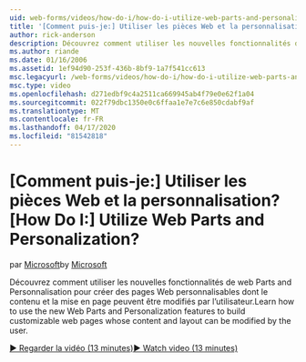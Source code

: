 ```yaml
---
uid: web-forms/videos/how-do-i/how-do-i-utilize-web-parts-and-personalization
title: '[Comment puis-je:] Utiliser les pièces Web et la personnalisation? | Microsoft Docs'
author: rick-anderson
description: Découvrez comment utiliser les nouvelles fonctionnalités de web Parts and Personnalisation pour créer des pages Web personnalisables dont le contenu et la mise en page peuvent être modifiés par l’utilisateur.
ms.author: riande
ms.date: 01/16/2006
ms.assetid: 1ef94d90-253f-436b-8bf9-1a7f541cc613
msc.legacyurl: /web-forms/videos/how-do-i/how-do-i-utilize-web-parts-and-personalization
msc.type: video
ms.openlocfilehash: d271edbf9c4a2511ca669945ab4f79e0e62f1a04
ms.sourcegitcommit: 022f79dbc1350e0c6ffaa1e7e7c6e850cdabf9af
ms.translationtype: MT
ms.contentlocale: fr-FR
ms.lasthandoff: 04/17/2020
ms.locfileid: "81542818"
---
```

# <a name="how-do-i-utilize-web-parts-and-personalization"></a><span data-ttu-id="ff945-104">[Comment puis-je:] Utiliser les pièces Web et la personnalisation?</span><span class="sxs-lookup"><span data-stu-id="ff945-104">[How Do I:] Utilize Web Parts and Personalization?</span></span>

<span data-ttu-id="ff945-105">par [Microsoft](https://github.com/microsoft)</span><span class="sxs-lookup"><span data-stu-id="ff945-105">by [Microsoft](https://github.com/microsoft)</span></span>

<span data-ttu-id="ff945-106">Découvrez comment utiliser les nouvelles fonctionnalités de web Parts and Personnalisation pour créer des pages Web personnalisables dont le contenu et la mise en page peuvent être modifiés par l’utilisateur.</span><span class="sxs-lookup"><span data-stu-id="ff945-106">Learn how to use the new Web Parts and Personalization features to build customizable web pages whose content and layout can be modified by the user.</span></span>

[<span data-ttu-id="ff945-107">&#9654; Regarder la vidéo (13 minutes)</span><span class="sxs-lookup"><span data-stu-id="ff945-107">&#9654; Watch video (13 minutes)</span></span>](https://channel9.msdn.com/Blogs/ASP-NET-Site-Videos/how-do-i-utilize-web-parts-and-personalization)
